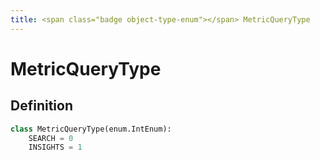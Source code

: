 ```yaml
---
title: <span class="badge object-type-enum"></span> MetricQueryType
---
```

# <span class="badge object-type-enum"></span> MetricQueryType

## Definition

```python
class MetricQueryType(enum.IntEnum):
    SEARCH = 0
    INSIGHTS = 1
```
